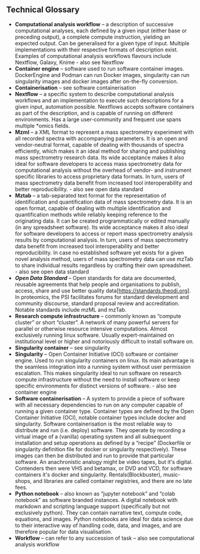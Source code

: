 ## Technical Glossary  
* __Computational analysis workflow__ – a description of successive computational analyses, each defined by a given input (either base or preceding output), a complete compute instruction, yielding an expected output. Can be generalised for a given type of input. Multiple implementations with their respective formats of description exist. Examples of computational analysis workflows flavours include Nextflow, Galaxy, Knime - also see Nextflow 
* __Container engine__ – software used to run software container images. DockerEngine and Podman can run Docker images, singularity can run singularity images and docker images after on-the-fly conversion.
* __Containerisation__ – see software containerisation 
* __Nextflow__ – a specific system to describe computational analysis workflows and an implementation to execute such descriptions for a given input, automation possible. Nextflows accepts software containers as part of the description, and is capable of running on different environments. Has a large user-community and frequent use spans multiple *omics fields.   	 
* __Mzml__ – a XML format to represent a mass spectrometry experiment with all recorded spectra with accompanying parameters. It is an open and vendor-neutral format, capable of dealing with thousands of spectra efficiently, which makes it an ideal method for sharing and publishing mass spectrometry research data. Its wide acceptance makes it also ideal for software developers to access mass spectrometry data for computational analysis without the overhead of vendor- and instrument specific libraries to access proprietary data formats. In turn, users of mass spectrometry data benefit from increased tool interoperability and better reproducibility. - also see open data standard 
* __Mztab__ – a tab-separated text format for the representation of identification and quantification data of mass spectrometry data. It is an open format, capable of dealing with multiple identification and quantification methods while reliably keeping reference to the originating data. It can be created programmatically or edited manually (in any spreadsheet software). Its wide acceptance makes it also ideal for software developers to access or report mass spectrometry analysis results by computational analysis. In turn, users of mass spectrometry data benefit from increased tool interoperability and better reproducibility. In case no established software yet exists for a given novel analysis method, users of mass spectrometry data can use mzTab to share individual results regardless by crafting their own spreadsheet. - also see open data standard 
* ___Open Data Standard___ – Open standards for data are documented, reusable agreements that help people and organisations to publish, access, share and use better quality data[https://standards.theodi.org]. In proteomics, the PSI facilitates forums for standard development and community discourse, standard proposal review and accreditation. Notable standards include mzML and mzTab. 
* __Research compute infrastructure__ – commonly known as “compute cluster” or short “cluster”. A network of many powerful servers for parallel or otherwise resource intensive computations. Almost exclusively running linux software. Usually expert-maintained on institutional level or higher and notoriously difficult to install software on.   
* __Singularity container__ – see singularity 
* __Singularity__ – Open Container Initiative (OCI) software or container engine. Used to run singularity containers on linux. Its main advantage is the seamless integration into a running system without user permission escalation. This makes singularity ideal to run software on research compute infrastructure without the need to install software or keep specific environments for distinct versions of software. - also see container engine
* __Software containerisation__ – A system to provide a piece of software with all necessary dependencies to run on any computer capable of running a given container type. Container types are defined by the Open Container Initiative (OCI), notable container types include docker and singularity. Software containerisation is the most reliable way to distribute and run (i.e. deploy) software. They operate by recording a virtual image of a (vanilla) operating system and all subsequent installation and setup operations as defined by a “recipe” (Dockerfile or singularity definition file for docker or singularity respectively). These images can then be distributed and run to provide that particular software. An anachronistic analogy might be video tapes, but it's digital. Contenders then were VHS and betamax, or DVD and VCD, for software containers it's docker and singularity. Rentals(Blockbuster), music-shops, and libraries are called container registries, and there are no late fees.  
* __Python notebook__ – also known as “jupyter notebook” and “colab notebook” as software branded instances. A digital notebook with markdown and scripting language support (specifically but not exclusively python). They can contain narrative text, compute code, equations, and images. Python notebooks are ideal for data science due to their interactive way of handling code, data, and images, and are therefore popular for data visualisation.  
* __Workflow__  –  can refer to any succession of task – also see computational analysis workflow 
